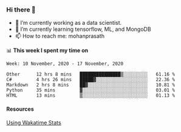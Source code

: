 ### Hi there 👋

- 🔭 I’m currently working as a data scientist.
- 🌱 I’m currently learning tensorflow, ML, and MongoDB
- 📫 How to reach me: mohanprasath

📊 **This week I spent my time on**
<!--START_SECTION:waka-->
```text
Week: 10 November, 2020 - 17 November, 2020

Other      12 hrs 8 mins   ███████████████▒░░░░░░░░░   61.16 % 
C#         4 hrs 26 mins   █████▓░░░░░░░░░░░░░░░░░░░   22.36 % 
Markdown   2 hrs 8 mins    ██▓░░░░░░░░░░░░░░░░░░░░░░   10.81 % 
Python     35 mins         ▓░░░░░░░░░░░░░░░░░░░░░░░░   03.01 % 
HTML       13 mins         ▒░░░░░░░░░░░░░░░░░░░░░░░░   01.13 % 
```
<!--END_SECTION:waka-->

#### Resources
[Using Wakatime Stats](https://github.com/marketplace/actions/waka-readme)
